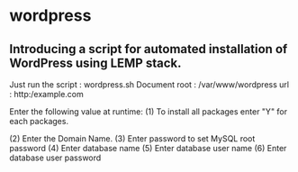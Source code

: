 # wordpress

## Introducing a script for automated installation of WordPress using LEMP stack.

Just run the script : wordpress.sh
Document root : /var/www/wordpress
url : http:/example.com

Enter the following value at runtime:
(1) To install all packages enter "Y" for each packages.

(2) Enter the Domain Name.
(3) Enter password to set MySQL root password
(4) Enter database name
(5) Enter database user name
(6) Enter database user password
